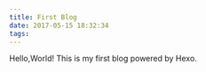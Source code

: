 ```yaml
---
title: First Blog
date: 2017-05-15 18:32:34
tags:
---
```

Hello,World!
This is my first blog powered by Hexo.
